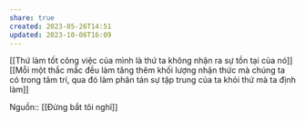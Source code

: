 ```yaml
---
share: true
created: 2023-05-26T14:51
updated: 2023-10-06T16:09
---
```

[[Thứ làm tốt công việc của mình là thứ ta không nhận ra sự tồn tại của nó]] 
[[Mỗi một thắc mắc đều làm tăng thêm khối lượng nhận thức mà chúng ta có trong tâm trí, qua đó làm phân tán sự tập trung của ta khỏi thứ mà ta định làm]]

Nguồn:: [[Đừng bắt tôi nghĩ]]
